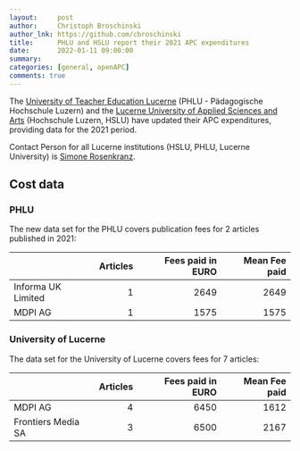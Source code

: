 ```yaml
---
layout:     post
author:     Christoph Broschinski
author_lnk: https://github.com/cbroschinski
title:      PHLU and HSLU report their 2021 APC expenditures
date:       2022-01-11 09:00:00
summary:    
categories: [general, openAPC]
comments: true
---
```





The [University of Teacher Education Lucerne](https://www.phlu.ch/) (PHLU - Pädagogische Hochschule Luzern) and the [Lucerne University of Applied Sciences and Arts](https://www.hslu.ch/en/) (Hochschule Luzern, HSLU) have updated their APC expenditures, providing data for the 2021 period.

Contact Person for all Lucerne institutions (HSLU, PHLU, Lucerne University) is [Simone Rosenkranz](mailto:Simone.Rosenkranz@zhbluzern.ch).

## Cost data



### PHLU

The new data set for the PHLU covers publication fees for 2 articles published in 2021:


|                   | Articles| Fees paid in EURO| Mean Fee paid|
|:------------------|--------:|-----------------:|-------------:|
|Informa UK Limited |        1|              2649|          2649|
|MDPI AG            |        1|              1575|          1575|

### University of Lucerne

The data set for the University of Lucerne covers fees for 7 articles:


|                   | Articles| Fees paid in EURO| Mean Fee paid|
|:------------------|--------:|-----------------:|-------------:|
|MDPI AG            |        4|              6450|          1612|
|Frontiers Media SA |        3|              6500|          2167|
